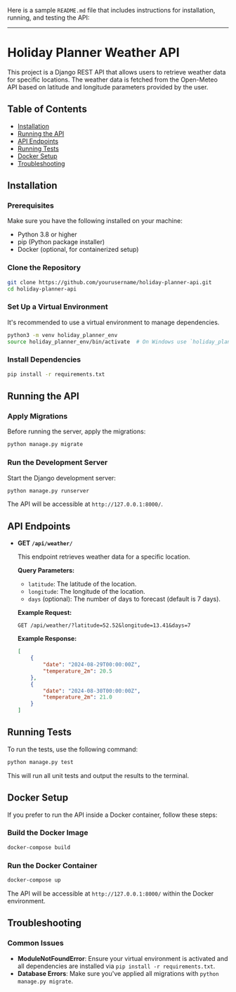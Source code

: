 Here is a sample `README.md` file that includes instructions for installation, running, and testing the API:

---

# Holiday Planner Weather API

This project is a Django REST API that allows users to retrieve weather data for specific locations. The weather data is fetched from the Open-Meteo API based on latitude and longitude parameters provided by the user.

## Table of Contents
- [Installation](#installation)
- [Running the API](#running-the-api)
- [API Endpoints](#api-endpoints)
- [Running Tests](#running-tests)
- [Docker Setup](#docker-setup)
- [Troubleshooting](#troubleshooting)

## Installation

### Prerequisites

Make sure you have the following installed on your machine:

- Python 3.8 or higher
- pip (Python package installer)
- Docker (optional, for containerized setup)

### Clone the Repository

```bash
git clone https://github.com/yourusername/holiday-planner-api.git
cd holiday-planner-api
```

### Set Up a Virtual Environment

It's recommended to use a virtual environment to manage dependencies.

```bash
python3 -m venv holiday_planner_env
source holiday_planner_env/bin/activate  # On Windows use `holiday_planner_env\Scripts\activate`
```

### Install Dependencies

```bash
pip install -r requirements.txt
```

## Running the API

### Apply Migrations

Before running the server, apply the migrations:

```bash
python manage.py migrate
```

### Run the Development Server

Start the Django development server:

```bash
python manage.py runserver
```

The API will be accessible at `http://127.0.0.1:8000/`.

## API Endpoints

- **GET `/api/weather/`**

  This endpoint retrieves weather data for a specific location.

  **Query Parameters:**
  - `latitude`: The latitude of the location.
  - `longitude`: The longitude of the location.
  - `days` (optional): The number of days to forecast (default is 7 days).

  **Example Request:**

  ```
  GET /api/weather/?latitude=52.52&longitude=13.41&days=7
  ```

  **Example Response:**

  ```json
  [
      {
          "date": "2024-08-29T00:00:00Z",
          "temperature_2m": 20.5
      },
      {
          "date": "2024-08-30T00:00:00Z",
          "temperature_2m": 21.0
      }
  ]
  ```

## Running Tests

To run the tests, use the following command:

```bash
python manage.py test
```

This will run all unit tests and output the results to the terminal.

## Docker Setup

If you prefer to run the API inside a Docker container, follow these steps:

### Build the Docker Image

```bash
docker-compose build
```

### Run the Docker Container

```bash
docker-compose up
```

The API will be accessible at `http://127.0.0.1:8000/` within the Docker environment.

## Troubleshooting

### Common Issues

- **ModuleNotFoundError**: Ensure your virtual environment is activated and all dependencies are installed via `pip install -r requirements.txt`.
- **Database Errors**: Make sure you've applied all migrations with `python manage.py migrate`.
